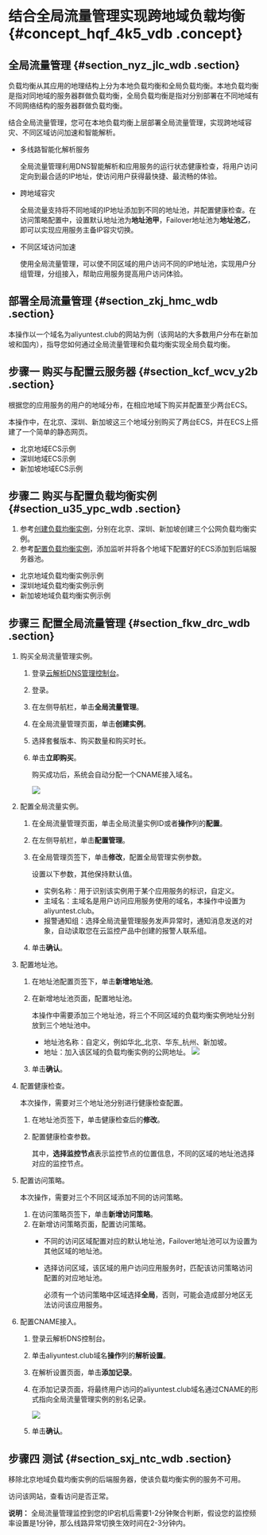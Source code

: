 # 结合全局流量管理实现跨地域负载均衡 {#concept_hqf_4k5_vdb .concept}

## 全局流量管理 {#section_nyz_jlc_wdb .section}

负载均衡从其应用的地理结构上分为本地负载均衡和全局负载均衡。本地负载均衡是指对同地域的服务器群做负载均衡，全局负载均衡是指对分别部署在不同地域有不同网络结构的服务器群做负载均衡。

结合全局流量管理，您可在本地负载均衡上层部署全局流量管理，实现跨地域容灾、不同区域访问加速和智能解析。

-   多线路智能化解析服务

    全局流量管理利用DNS智能解析和应用服务的运行状态健康检查，将用户访问定向到最合适的IP地址，使访问用户获得最快捷、最流畅的体验。

-   跨地域容灾

    全局流量支持将不同地域的IP地址添加到不同的地址池，并配置健康检查。在访问策略配置中，设置默认地址池为**地址池甲**，Failover地址池为**地址池乙**，即可以实现应用服务主备IP容灾切换。

-   不同区域访问加速

    使用全局流量管理，可以使不同区域的用户访问不同的IP地址池，实现用户分组管理，分组接入，帮助应用服务提高用户访问体验。


## 部署全局流量管理 {#section_zkj_hmc_wdb .section}

本操作以一个域名为aliyuntest.club的网站为例（该网站的大多数用户分布在新加坡和国内），指导您如何通过全局流量管理和负载均衡实现全局负载均衡。

## 步骤一 购买与配置云服务器 {#section_kcf_wcv_y2b .section}

根据您的应用服务的用户的地域分布，在相应地域下购买并配置至少两台ECS。

本操作中，在北京、深圳、新加坡这三个地域分别购买了两台ECS，并在ECS上搭建了一个简单的静态网页。

-   北京地域ECS示例
-   深圳地域ECS示例
-   新加坡地域ECS示例

## 步骤二 购买与配置负载均衡实例 {#section_u35_ypc_wdb .section}

1.  参考[创建负载均衡实例](cn.zh-CN/用户指南（新版控制台）/负载均衡实例/创建负载均衡实例.md#)，分别在北京、深圳、新加坡创建三个公网负载均衡实例。
2.  参考[配置负载均衡实例](../../../../cn.zh-CN/快速入门（新版控制台）/配置负载均衡实例.md#)，添加监听并将各个地域下配置好的ECS添加到后端服务器池。

-   北京地域负载均衡实例示例
-   深圳地域负载均衡实例示例
-   新加坡地域负载均衡实例示例

## 步骤三 配置全局流量管理 {#section_fkw_drc_wdb .section}

1.  购买全局流量管理实例。
    1.  登录[云解析DNS管理控制台](https://dns.console.aliyun.com/#/dns/domainList)。
    2.  登录。
    3.  在左侧导航栏，单击**全局流量管理**。
    4.  在全局流量管理页面，单击**创建实例**。
    5.  选择套餐版本、购买数量和购买时长。
    6.  单击**立即购买**。

        购买成功后，系统会自动分配一个CNAME接入域名。

        ![](http://static-aliyun-doc.oss-cn-hangzhou.aliyuncs.com/assets/img/15689/153821198510621_zh-CN.png)

2.  配置全局流量实例。
    1.  在全局流量管理页面，单击全局流量实例ID或者**操作**列的**配置**。
    2.  在左侧导航栏，单击**配置管理**。
    3.  在全局管理页签下，单击**修改**，配置全局管理实例参数。

        设置以下参数，其他保持默认值。

        -   实例名称：用于识别该实例用于某个应用服务的标识，自定义。
        -   主域名：主域名是用户访问应用服务使用的域名，本操作中设置为aliyuntest.club。
        -   报警通知组：选择全局流量管理服务发声异常时，通知消息发送的对象，自动读取您在云监控产品中创建的报警人联系组。
    4.  单击**确认**。
3.  配置地址池。
    1.  在地址池配置页签下，单击**新增地址池**。
    2.  在新增地址池页面，配置地址池。

        本操作中需要添加三个地址池，将三个不同区域的负载均衡实例地址分别放到三个地址池中。

        -   地址池名称：自定义，例如华北\_北京、华东\_杭州、新加坡。
        -   地址：加入该区域的负载均衡实例的公网地址。
        ![](http://static-aliyun-doc.oss-cn-hangzhou.aliyuncs.com/assets/img/15689/153821198510664_zh-CN.png)

    3.  单击**确认**。
4.  配置健康检查。

    本次操作，需要对三个地址池分别进行健康检查配置。

    1.  在地址池页签下，单击健康检查后的**修改**。
    2.  配置健康检查参数。

        其中，**选择监控节点**表示监控节点的位置信息，不同的区域的地址池选择对应的监控节点。

5.  配置访问策略。

    本次操作，需要对三个不同区域添加不同的访问策略。

    1.  在访问策略页签下，单击**新增访问策略**。
    2.  在新增访问策略页面，配置访问策略。
        -   不同的访问区域配置对应的默认地址池，Failover地址池可以为设置为其他区域的地址池。
        -   选择访问区域，该区域的用户访问应用服务时，匹配该访问策略访问配置的对应地址池。

            必须有一个访问策略中区域选择**全局**，否则，可能会造成部分地区无法访问该应用服务。

6.  配置CNAME接入。
    1.  登录云解析DNS控制台。
    2.  单击aliyuntest.club域名**操作**列的**解析设置**。
    3.  在解析设置页面，单击**添加记录**。
    4.  在添加记录页面，将最终用户访问的aliyuntest.club域名通过CNAME的形式指向全局流量管理实例的别名记录。

        ![](http://static-aliyun-doc.oss-cn-hangzhou.aliyuncs.com/assets/img/15689/153821198510688_zh-CN.png)

    5.  单击**确认**。

## 步骤四 测试 {#section_sxj_ntc_wdb .section}

移除北京地域负载均衡实例的后端服务器，使该负载均衡实例的服务不可用。

访问该网站，查看访问是否正常。

**说明：** 全局流量管理监控到您的IP宕机后需要1-2分钟聚合判断，假设您的监控频率设置是1分钟，那么线路异常切换生效时间在2-3分钟内。

